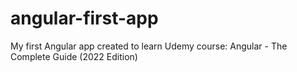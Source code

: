 # angular-first-app
My first Angular app created to learn Udemy course: Angular - The Complete Guide (2022 Edition)

